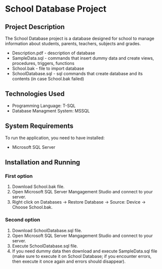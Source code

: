# School Database Project

## Project Description
The School Database project is a database designed for school to manage information about students, parents, teachers, subjects and grades.
- Description.pdf - description of database
- SampleData.sql - commands that insert dummy data and create views, procedures, triggers,  functions
- School.bak - file to import database
- SchoolDatabase.sql - sql commands that create database and its contents (in case School.bak failed)

## Technologies Used
- Programming Language: T-SQL
- Database Managment System: MSSQL

## System Requirements
To run the application, you need to have installed:
- Microsoft SQL Server

## Installation and Running
### First option
1. Download School.bak file.
2. Open Microsoft SQL Server Mangagement Studio and connect to your server.
3. Right click on Databases -> Restore Database -> Source: Device -> Choose School.bak.
### Second option
1. Download SchoolDatabase.sql file.
2. Open Microsoft SQL Server Mangagement Studio and connect to your server.
3. Execute SchoolDatabase.sql file.
4. If you need dummy data then download and execute SampleData.sql file  (make sure to execute it on School Database; if you encounter errors, then execute it once again and errors should disappear).

